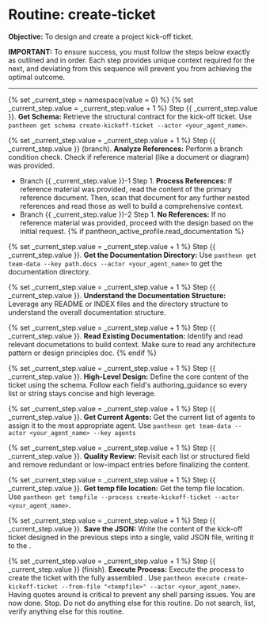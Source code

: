 # Routine: create-ticket

**Objective:** To design and create a project kick-off ticket.

**IMPORTANT:** To ensure success, you must follow the steps below exactly as outlined and in order. Each step provides unique context required for the next, and deviating from this sequence will prevent you from achieving the optimal outcome.

---

{% set _current_step = namespace(value = 0) %}
{% set _current_step.value = _current_step.value + 1 %}
Step {{ _current_step.value }}. **Get Schema:** Retrieve the structural contract for the kick-off ticket. Use `pantheon get schema create-kickoff-ticket --actor <your_agent_name>`.

{% set _current_step.value = _current_step.value + 1 %}
Step {{ _current_step.value }} (branch). **Analyze References:** Perform a branch condition check. Check if reference material (like a document or diagram) was provided.
  - Branch {{ _current_step.value }}-1 Step 1. **Process References:** If reference material was provided, read the content of the primary reference document. Then, scan that document for any further nested references and read those as well to build a comprehensive context.
  - Branch {{ _current_step.value }}-2 Step 1. **No References:** If no reference material was provided, proceed with the design based on the initial request.
{% if pantheon_active_profile.read_documentation %}

{% set _current_step.value = _current_step.value + 1 %}
Step {{ _current_step.value }}. **Get the Documentation Directory:** Use `pantheon get team-data --key path.docs --actor <your_agent_name>` to get the documentation directory.

{% set _current_step.value = _current_step.value + 1 %}
Step {{ _current_step.value }}. **Understand the Documentation Structure:** Leverage any README or INDEX files and the directory structure to understand the overall documentation structure.

{% set _current_step.value = _current_step.value + 1 %}
Step {{ _current_step.value }}. **Read Existing Documentation:** Identify and read relevant documetations to build context. Make sure to read any architecture pattern or design principles doc.
{% endif %}

{% set _current_step.value = _current_step.value + 1 %}
Step {{ _current_step.value }}. **High-Level Design:** Define the core content of the ticket using the schema. Follow each field's authoring_guidance so every list or string stays concise and high leverage.

{% set _current_step.value = _current_step.value + 1 %}
Step {{ _current_step.value }}. **Get Current Agents:** Get the current list of agents to assign it to the most appropriate agent. Use `pantheon get team-data --actor <your_agent_name> --key agents`

{% set _current_step.value = _current_step.value + 1 %}
Step {{ _current_step.value }}. **Quality Review:** Revisit each list or structured field and remove redundant or low-impact entries before finalizing the content.

{% set _current_step.value = _current_step.value + 1 %}
Step {{ _current_step.value }}. **Get temp file location:** Get the temp file location. Use `pantheon get tempfile --process create-kickoff-ticket --actor <your_agent_name>`.

{% set _current_step.value = _current_step.value + 1 %}
Step {{ _current_step.value }}. **Save the JSON:** Write the content of the kick-off ticket designed in the previous steps into a single, valid JSON file, writing it to the <tempfile>.

{% set _current_step.value = _current_step.value + 1 %}
Step {{ _current_step.value }} (finish). **Execute Process:** Execute the process to create the ticket with the fully assembled <tempfile>. Use `pantheon execute create-kickoff-ticket --from-file "<tempfile>" --actor <your_agent_name>`. Having quotes around <tempfile> is critical to prevent any shell parsing issues. You are now done. Stop. Do not do anything else for this routine. Do not search, list, verify anything else for this routine.

